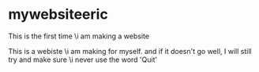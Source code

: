 # mywebsiteeric
This is the first time \i am making a website

This is a webiste \i am making for myself. and if it doesn't go well, I will still try and make sure \i never use the word 'Quit'